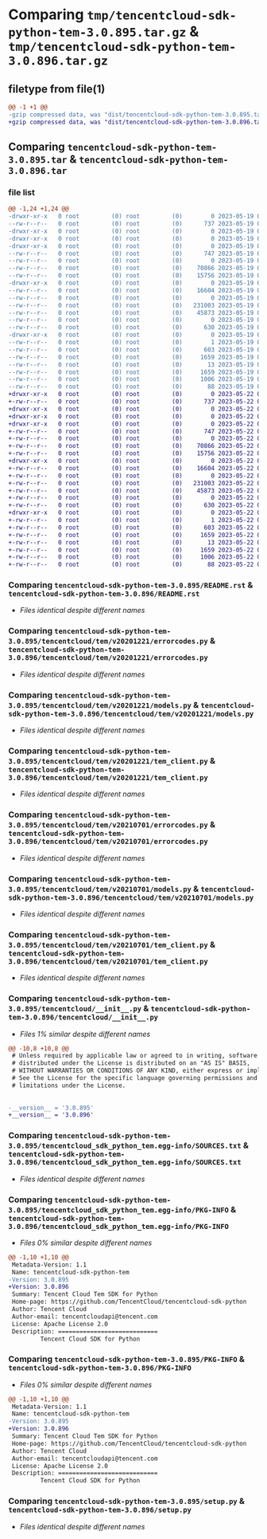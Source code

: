 # Comparing `tmp/tencentcloud-sdk-python-tem-3.0.895.tar.gz` & `tmp/tencentcloud-sdk-python-tem-3.0.896.tar.gz`

## filetype from file(1)

```diff
@@ -1 +1 @@
-gzip compressed data, was "dist/tencentcloud-sdk-python-tem-3.0.895.tar", last modified: Fri May 19 03:02:01 2023, max compression
+gzip compressed data, was "dist/tencentcloud-sdk-python-tem-3.0.896.tar", last modified: Mon May 22 00:34:13 2023, max compression
```

## Comparing `tencentcloud-sdk-python-tem-3.0.895.tar` & `tencentcloud-sdk-python-tem-3.0.896.tar`

### file list

```diff
@@ -1,24 +1,24 @@
-drwxr-xr-x   0 root         (0) root         (0)        0 2023-05-19 03:02:01.000000 tencentcloud-sdk-python-tem-3.0.895/
--rw-r--r--   0 root         (0) root         (0)      737 2023-05-19 03:02:01.000000 tencentcloud-sdk-python-tem-3.0.895/README.rst
-drwxr-xr-x   0 root         (0) root         (0)        0 2023-05-19 03:02:01.000000 tencentcloud-sdk-python-tem-3.0.895/tencentcloud/
-drwxr-xr-x   0 root         (0) root         (0)        0 2023-05-19 03:02:01.000000 tencentcloud-sdk-python-tem-3.0.895/tencentcloud/tem/
-drwxr-xr-x   0 root         (0) root         (0)        0 2023-05-19 03:02:01.000000 tencentcloud-sdk-python-tem-3.0.895/tencentcloud/tem/v20201221/
--rw-r--r--   0 root         (0) root         (0)      747 2023-05-19 03:02:01.000000 tencentcloud-sdk-python-tem-3.0.895/tencentcloud/tem/v20201221/errorcodes.py
--rw-r--r--   0 root         (0) root         (0)        0 2023-05-19 03:02:01.000000 tencentcloud-sdk-python-tem-3.0.895/tencentcloud/tem/v20201221/__init__.py
--rw-r--r--   0 root         (0) root         (0)    70866 2023-05-19 03:02:01.000000 tencentcloud-sdk-python-tem-3.0.895/tencentcloud/tem/v20201221/models.py
--rw-r--r--   0 root         (0) root         (0)    15756 2023-05-19 03:02:01.000000 tencentcloud-sdk-python-tem-3.0.895/tencentcloud/tem/v20201221/tem_client.py
-drwxr-xr-x   0 root         (0) root         (0)        0 2023-05-19 03:02:01.000000 tencentcloud-sdk-python-tem-3.0.895/tencentcloud/tem/v20210701/
--rw-r--r--   0 root         (0) root         (0)    16604 2023-05-19 03:02:01.000000 tencentcloud-sdk-python-tem-3.0.895/tencentcloud/tem/v20210701/errorcodes.py
--rw-r--r--   0 root         (0) root         (0)        0 2023-05-19 03:02:01.000000 tencentcloud-sdk-python-tem-3.0.895/tencentcloud/tem/v20210701/__init__.py
--rw-r--r--   0 root         (0) root         (0)   231003 2023-05-19 03:02:01.000000 tencentcloud-sdk-python-tem-3.0.895/tencentcloud/tem/v20210701/models.py
--rw-r--r--   0 root         (0) root         (0)    45873 2023-05-19 03:02:01.000000 tencentcloud-sdk-python-tem-3.0.895/tencentcloud/tem/v20210701/tem_client.py
--rw-r--r--   0 root         (0) root         (0)        0 2023-05-19 03:02:01.000000 tencentcloud-sdk-python-tem-3.0.895/tencentcloud/tem/__init__.py
--rw-r--r--   0 root         (0) root         (0)      630 2023-05-19 03:02:01.000000 tencentcloud-sdk-python-tem-3.0.895/tencentcloud/__init__.py
-drwxr-xr-x   0 root         (0) root         (0)        0 2023-05-19 03:02:01.000000 tencentcloud-sdk-python-tem-3.0.895/tencentcloud_sdk_python_tem.egg-info/
--rw-r--r--   0 root         (0) root         (0)        1 2023-05-19 03:02:01.000000 tencentcloud-sdk-python-tem-3.0.895/tencentcloud_sdk_python_tem.egg-info/dependency_links.txt
--rw-r--r--   0 root         (0) root         (0)      603 2023-05-19 03:02:01.000000 tencentcloud-sdk-python-tem-3.0.895/tencentcloud_sdk_python_tem.egg-info/SOURCES.txt
--rw-r--r--   0 root         (0) root         (0)     1659 2023-05-19 03:02:01.000000 tencentcloud-sdk-python-tem-3.0.895/tencentcloud_sdk_python_tem.egg-info/PKG-INFO
--rw-r--r--   0 root         (0) root         (0)       13 2023-05-19 03:02:01.000000 tencentcloud-sdk-python-tem-3.0.895/tencentcloud_sdk_python_tem.egg-info/top_level.txt
--rw-r--r--   0 root         (0) root         (0)     1659 2023-05-19 03:02:01.000000 tencentcloud-sdk-python-tem-3.0.895/PKG-INFO
--rw-r--r--   0 root         (0) root         (0)     1006 2023-05-19 03:02:01.000000 tencentcloud-sdk-python-tem-3.0.895/setup.py
--rw-r--r--   0 root         (0) root         (0)       88 2023-05-19 03:02:01.000000 tencentcloud-sdk-python-tem-3.0.895/setup.cfg
+drwxr-xr-x   0 root         (0) root         (0)        0 2023-05-22 00:34:13.000000 tencentcloud-sdk-python-tem-3.0.896/
+-rw-r--r--   0 root         (0) root         (0)      737 2023-05-22 00:34:13.000000 tencentcloud-sdk-python-tem-3.0.896/README.rst
+drwxr-xr-x   0 root         (0) root         (0)        0 2023-05-22 00:34:13.000000 tencentcloud-sdk-python-tem-3.0.896/tencentcloud/
+drwxr-xr-x   0 root         (0) root         (0)        0 2023-05-22 00:34:13.000000 tencentcloud-sdk-python-tem-3.0.896/tencentcloud/tem/
+drwxr-xr-x   0 root         (0) root         (0)        0 2023-05-22 00:34:13.000000 tencentcloud-sdk-python-tem-3.0.896/tencentcloud/tem/v20201221/
+-rw-r--r--   0 root         (0) root         (0)      747 2023-05-22 00:34:13.000000 tencentcloud-sdk-python-tem-3.0.896/tencentcloud/tem/v20201221/errorcodes.py
+-rw-r--r--   0 root         (0) root         (0)        0 2023-05-22 00:34:13.000000 tencentcloud-sdk-python-tem-3.0.896/tencentcloud/tem/v20201221/__init__.py
+-rw-r--r--   0 root         (0) root         (0)    70866 2023-05-22 00:34:13.000000 tencentcloud-sdk-python-tem-3.0.896/tencentcloud/tem/v20201221/models.py
+-rw-r--r--   0 root         (0) root         (0)    15756 2023-05-22 00:34:13.000000 tencentcloud-sdk-python-tem-3.0.896/tencentcloud/tem/v20201221/tem_client.py
+drwxr-xr-x   0 root         (0) root         (0)        0 2023-05-22 00:34:13.000000 tencentcloud-sdk-python-tem-3.0.896/tencentcloud/tem/v20210701/
+-rw-r--r--   0 root         (0) root         (0)    16604 2023-05-22 00:34:13.000000 tencentcloud-sdk-python-tem-3.0.896/tencentcloud/tem/v20210701/errorcodes.py
+-rw-r--r--   0 root         (0) root         (0)        0 2023-05-22 00:34:13.000000 tencentcloud-sdk-python-tem-3.0.896/tencentcloud/tem/v20210701/__init__.py
+-rw-r--r--   0 root         (0) root         (0)   231003 2023-05-22 00:34:13.000000 tencentcloud-sdk-python-tem-3.0.896/tencentcloud/tem/v20210701/models.py
+-rw-r--r--   0 root         (0) root         (0)    45873 2023-05-22 00:34:13.000000 tencentcloud-sdk-python-tem-3.0.896/tencentcloud/tem/v20210701/tem_client.py
+-rw-r--r--   0 root         (0) root         (0)        0 2023-05-22 00:34:13.000000 tencentcloud-sdk-python-tem-3.0.896/tencentcloud/tem/__init__.py
+-rw-r--r--   0 root         (0) root         (0)      630 2023-05-22 00:34:13.000000 tencentcloud-sdk-python-tem-3.0.896/tencentcloud/__init__.py
+drwxr-xr-x   0 root         (0) root         (0)        0 2023-05-22 00:34:13.000000 tencentcloud-sdk-python-tem-3.0.896/tencentcloud_sdk_python_tem.egg-info/
+-rw-r--r--   0 root         (0) root         (0)        1 2023-05-22 00:34:13.000000 tencentcloud-sdk-python-tem-3.0.896/tencentcloud_sdk_python_tem.egg-info/dependency_links.txt
+-rw-r--r--   0 root         (0) root         (0)      603 2023-05-22 00:34:13.000000 tencentcloud-sdk-python-tem-3.0.896/tencentcloud_sdk_python_tem.egg-info/SOURCES.txt
+-rw-r--r--   0 root         (0) root         (0)     1659 2023-05-22 00:34:13.000000 tencentcloud-sdk-python-tem-3.0.896/tencentcloud_sdk_python_tem.egg-info/PKG-INFO
+-rw-r--r--   0 root         (0) root         (0)       13 2023-05-22 00:34:13.000000 tencentcloud-sdk-python-tem-3.0.896/tencentcloud_sdk_python_tem.egg-info/top_level.txt
+-rw-r--r--   0 root         (0) root         (0)     1659 2023-05-22 00:34:13.000000 tencentcloud-sdk-python-tem-3.0.896/PKG-INFO
+-rw-r--r--   0 root         (0) root         (0)     1006 2023-05-22 00:34:13.000000 tencentcloud-sdk-python-tem-3.0.896/setup.py
+-rw-r--r--   0 root         (0) root         (0)       88 2023-05-22 00:34:13.000000 tencentcloud-sdk-python-tem-3.0.896/setup.cfg
```

### Comparing `tencentcloud-sdk-python-tem-3.0.895/README.rst` & `tencentcloud-sdk-python-tem-3.0.896/README.rst`

 * *Files identical despite different names*

### Comparing `tencentcloud-sdk-python-tem-3.0.895/tencentcloud/tem/v20201221/errorcodes.py` & `tencentcloud-sdk-python-tem-3.0.896/tencentcloud/tem/v20201221/errorcodes.py`

 * *Files identical despite different names*

### Comparing `tencentcloud-sdk-python-tem-3.0.895/tencentcloud/tem/v20201221/models.py` & `tencentcloud-sdk-python-tem-3.0.896/tencentcloud/tem/v20201221/models.py`

 * *Files identical despite different names*

### Comparing `tencentcloud-sdk-python-tem-3.0.895/tencentcloud/tem/v20201221/tem_client.py` & `tencentcloud-sdk-python-tem-3.0.896/tencentcloud/tem/v20201221/tem_client.py`

 * *Files identical despite different names*

### Comparing `tencentcloud-sdk-python-tem-3.0.895/tencentcloud/tem/v20210701/errorcodes.py` & `tencentcloud-sdk-python-tem-3.0.896/tencentcloud/tem/v20210701/errorcodes.py`

 * *Files identical despite different names*

### Comparing `tencentcloud-sdk-python-tem-3.0.895/tencentcloud/tem/v20210701/models.py` & `tencentcloud-sdk-python-tem-3.0.896/tencentcloud/tem/v20210701/models.py`

 * *Files identical despite different names*

### Comparing `tencentcloud-sdk-python-tem-3.0.895/tencentcloud/tem/v20210701/tem_client.py` & `tencentcloud-sdk-python-tem-3.0.896/tencentcloud/tem/v20210701/tem_client.py`

 * *Files identical despite different names*

### Comparing `tencentcloud-sdk-python-tem-3.0.895/tencentcloud/__init__.py` & `tencentcloud-sdk-python-tem-3.0.896/tencentcloud/__init__.py`

 * *Files 1% similar despite different names*

```diff
@@ -10,8 +10,8 @@
 # Unless required by applicable law or agreed to in writing, software
 # distributed under the License is distributed on an "AS IS" BASIS,
 # WITHOUT WARRANTIES OR CONDITIONS OF ANY KIND, either express or implied.
 # See the License for the specific language governing permissions and
 # limitations under the License.
 
 
-__version__ = '3.0.895'
+__version__ = '3.0.896'
```

### Comparing `tencentcloud-sdk-python-tem-3.0.895/tencentcloud_sdk_python_tem.egg-info/SOURCES.txt` & `tencentcloud-sdk-python-tem-3.0.896/tencentcloud_sdk_python_tem.egg-info/SOURCES.txt`

 * *Files identical despite different names*

### Comparing `tencentcloud-sdk-python-tem-3.0.895/tencentcloud_sdk_python_tem.egg-info/PKG-INFO` & `tencentcloud-sdk-python-tem-3.0.896/tencentcloud_sdk_python_tem.egg-info/PKG-INFO`

 * *Files 0% similar despite different names*

```diff
@@ -1,10 +1,10 @@
 Metadata-Version: 1.1
 Name: tencentcloud-sdk-python-tem
-Version: 3.0.895
+Version: 3.0.896
 Summary: Tencent Cloud Tem SDK for Python
 Home-page: https://github.com/TencentCloud/tencentcloud-sdk-python
 Author: Tencent Cloud
 Author-email: tencentcloudapi@tencent.com
 License: Apache License 2.0
 Description: ============================
         Tencent Cloud SDK for Python
```

### Comparing `tencentcloud-sdk-python-tem-3.0.895/PKG-INFO` & `tencentcloud-sdk-python-tem-3.0.896/PKG-INFO`

 * *Files 0% similar despite different names*

```diff
@@ -1,10 +1,10 @@
 Metadata-Version: 1.1
 Name: tencentcloud-sdk-python-tem
-Version: 3.0.895
+Version: 3.0.896
 Summary: Tencent Cloud Tem SDK for Python
 Home-page: https://github.com/TencentCloud/tencentcloud-sdk-python
 Author: Tencent Cloud
 Author-email: tencentcloudapi@tencent.com
 License: Apache License 2.0
 Description: ============================
         Tencent Cloud SDK for Python
```

### Comparing `tencentcloud-sdk-python-tem-3.0.895/setup.py` & `tencentcloud-sdk-python-tem-3.0.896/setup.py`

 * *Files identical despite different names*

